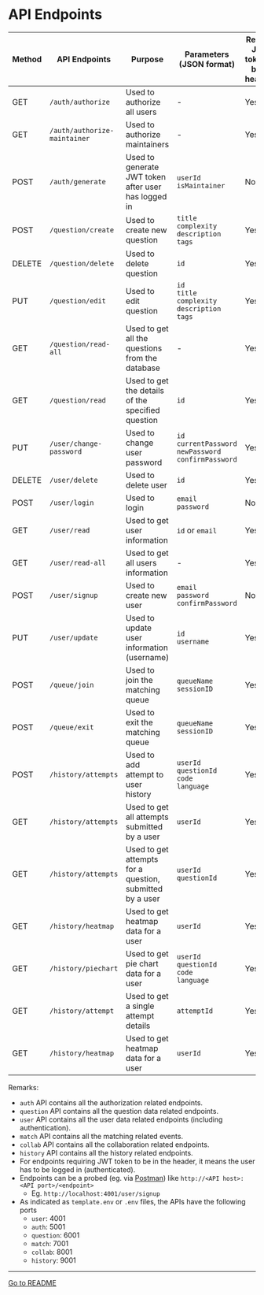 # API Endpoints

| Method | API Endpoints                | Purpose                                                  | Parameters <br> (JSON format)                                         | Require JWT token to be in header? | Does user have to be maintainer? |
|--------|------------------------------|----------------------------------------------------------|-----------------------------------------------------------------------|------------------------------------|----------------------------------|
| GET    | `/auth/authorize`            | Used to authorize all users                              | -                                                                     | Yes                                | No                               |
| GET    | `/auth/authorize-maintainer` | Used to authorize maintainers                            | -                                                                     | Yes                                | Yes                              |
| POST   | `/auth/generate`             | Used to generate JWT token after user has logged in      | `userId` <br> `isMaintainer`                                          | No                                 | -                                |
| POST   | `/question/create`           | Used to create new question                              | `title` <br> `complexity` <br> `description` <br> `tags`              | Yes                                | Yes                              |
| DELETE | `/question/delete`           | Used to delete question                                  | `id`                                                                  | Yes                                | Yes                              |
| PUT    | `/question/edit`             | Used to edit question                                    | `id` <br> `title` <br> `complexity` <br> `description` <br> `tags`    | Yes                                | Yes                              |
| GET    | `/question/read-all`         | Used to get all the questions from the database          | -                                                                     | Yes                                | No                               |
| GET    | `/question/read`             | Used to get the details of the specified question        | `id`                                                                  | Yes                                | No                               |
| PUT    | `/user/change-password`      | Used to change user password                             | `id` <br> `currentPassword` <br> `newPassword` <br> `confirmPassword` | Yes                                | No                               |
| DELETE | `/user/delete`               | Used to delete user                                      | `id`                                                                  | Yes                                | No                               |
| POST   | `/user/login`                | Used to login                                            | `email` <br> `password`                                               | No                                 | -                                |
| GET    | `/user/read`                 | Used to get user information                             | `id` or `email`                                                       | Yes                                | No                               |
| GET    | `/user/read-all`             | Used to get all users information                        | -                                                                     | Yes                                | Yes                              |
| POST   | `/user/signup`               | Used to create new user                                  | `email` <br> `password` <br> `confirmPassword`                        | No                                 | -                                |
| PUT    | `/user/update`               | Used to update user information (username)               | `id` <br> `username`                                                  | Yes                                | No                               |
| POST   | `/queue/join`                | Used to join the matching queue                          | `queueName` <br> `sessionID`                                          | Yes                                | No                               |
| POST   | `/queue/exit`                | Used to exit the matching queue                          | `queueName` <br> `sessionID`                                          | Yes                                | No                               |
| POST   | `/history/attempts`          | Used to add attempt to user history                      | `userId` <br> `questionId` <br> `code` <br> `language`                | Yes                                | No                               |
| GET    | `/history/attempts`          | Used to get all attempts submitted by a user             | `userId`                                                              | Yes                                | No                               |
| GET    | `/history/attempts`          | Used to get attempts for a question, submitted by a user | `userId` <br> `questionId`                                            | Yes                                | No                               |
| GET    | `/history/heatmap`           | Used to get heatmap data for a user                      | `userId`                                                              | Yes                                | No                               |
| GET    | `/history/piechart`          | Used to get pie chart data for a user                    | `userId` <br> `questionId` <br> `code` <br> `language`                | Yes                                | No                               |
| GET    | `/history/attempt`           | Used to get a single attempt details                     | `attemptId`                                                           | Yes                                | No                               |
| GET    | `/history/heatmap`           | Used to get heatmap data for a user                      | `userId`                                                              | Yes                                | No                               |

Remarks:

- `auth` API contains all the authorization related endpoints.
- `question` API contains all the question data related endpoints.
- `user` API contains all the user data related endpoints (including authentication).
- `match` API contains all the matching related events.
- `collab` API contains all the collaboration related endpoints.
- `history` API contains all the history related endpoints.
- For endpoints requiring JWT token to be in the header, it means the user has to be logged in (authenticated).
- Endpoints can be a probed (eg. via [Postman](https://www.postman.com/downloads/)) like `http://<API host>:<API port>/<endpoint>`
  - Eg. `http://localhost:4001/user/signup`
- As indicated as `template.env` or `.env` files, the APIs have the following ports
  - `user`: 4001
  - `auth`: 5001
  - `question`: 6001
  - `match`: 7001
  - `collab`: 8001
  - `history`: 9001

---

[Go to README](../README.md)
